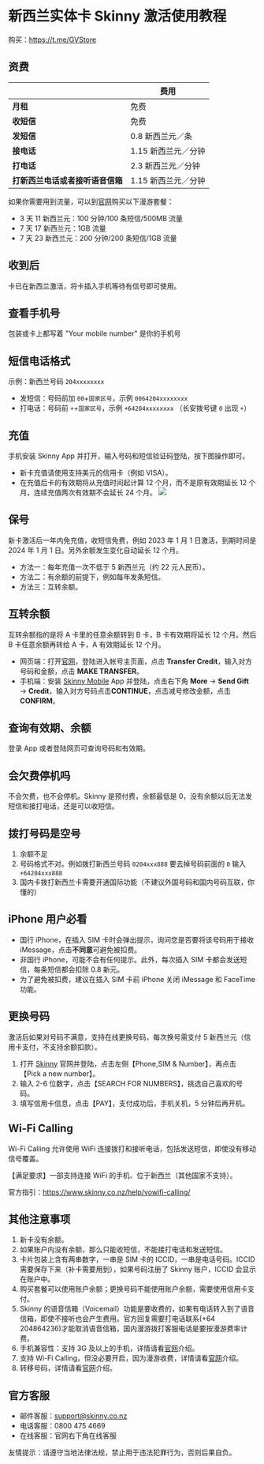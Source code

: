 # 新西兰实体卡 Skinny 激活使用教程

购买：https://t.me/GVStore

## 资费

|  | 费用 |  
|---|---|
| **月租** | 免费 |  
| **收短信** | 免费 |
| **发短信** | 0.8 新西兰元／条 |
|  **接电话**| 1.15 新西兰元／分钟 |
| **打电话** | 2.3 新西兰元／分钟 |
| **打新西兰电话或者接听语音信箱** | 1.15 新西兰元／分钟 |

如果你需要用到流量，可以到[官网](https://www.skinny.co.nz/pricing/overseas-roaming/)购买以下漫游套餐：

- 3 天 11 新西兰元：100 分钟/100 条短信/500MB 流量  
- 7 天 17 新西兰元：1GB 流量
- 7 天 23 新西兰元：200 分钟/200 条短信/1GB 流量

## 收到后
卡已在新西兰激活，将卡插入手机等待有信号即可使用。

## 查看手机号

包装或卡上都写着 "Your mobile number" 是你的手机号

## 短信电话格式

示例：新西兰号码 `204xxxxxxxx`
- 发短信：号码前加 `00`+`国家区号`，示例 `0064204xxxxxxxx`
- 打电话：号码前 `+`+`国家区号`，示例 `+64204xxxxxxxx` （长安拨号键 `0` 出现 `+`）

## 充值

手机安装 Skinny App 并打开，输入号码和短信验证码登陆，按下图操作即可。
- 新卡充值请使用支持美元的信用卡（例如 VISA）。
- 在充值后卡的有效期将从充值时间起计算 12 个月，而不是原有效期延长 12 个月，连续充值两次有效期不会延长 24 个月。
![](https://i.imgur.com/0f585rc.jpg)

## 保号
新卡激活后一年内免充值，收短信免费，例如 2023 年 1 月 1 日激活，到期时间是 2024 年 1 月 1 日。另外余额发生变化自动延长 12 个月。

- 方法一：每年充值一次不低于 5 新西兰元（约 22 元人民币）。
- 方法二：有余额的前提下，例如每年发条短信。
- 方法三：互转余额。

## 互转余额
互转余额指的是将 A 卡里的任意余额转到 B 卡，B 卡有效期将延长 12 个月。然后 B 卡任意余额再转给 A 卡，A 有效期延长 12 个月。

- 网页端：打开[官网](https://www.skinny.co.nz)，登陆进入帐号主页面，点击 **Transfer Credit**，输入对方号码和金额，点击 **MAKE TRANSFER**。  
- 手机端：安装 [Skinny Mobile](https://apps.apple.com/cn/app/skinny-mobile/id926099138) App 并登陆，点击右下角 **More** → **Send Gift** → **Credit**，输入对方号码点击**CONTINUE**，点击减号修改金额，点击 **CONFIRM**。 

## 查询有效期、余额
登录 App 或者登陆网页可查询号码和有效期。

## 会欠费停机吗
不会欠费，也不会停机。Skinny 是预付费，余额最低是 0，没有余额以后无法发短信和接打电话，还是可以收短信。

## 拨打号码是空号
1. 余额不足
2. 号码格式不对。例如拨打新西兰号码 `0204xxx888` 要去掉号码前面的 `0` 输入 `+64204xxx888`
3. 国内卡拨打新西兰卡需要开通国际功能（不建议外国号码和国内号码互联，你懂的）

## iPhone 用户必看
- 国行 iPhone，在插入 SIM 卡时会弹出提示，询问您是否要将该号码用于接收 iMessage，点击**不同意**可避免被扣费。
- 非国行 iPhone，可能不会有任何提示。此外，每次插入 SIM 卡都会发送短信，每条短信都会扣除 0.8 新元。
- 为了避免被扣费，建议在插入 SIM 卡前 iPhone 关闭 iMessage 和 FaceTime 功能。

## 更换号码
激活后如果对号码不满意，支持在线更换号码，每次换号需支付 5 新西兰元（信用卡支付，不支持余额扣款）。

1. 打开 [Skinny](https://www.skinny.co.nz) 官网并登陆，点击左侧【Phone,SIM & Number】，再点击【Pick a new number】。
2. 输入 2-6 位数字，点击【SEARCH FOR NUMBERS】，挑选自己喜欢的号码。
3. 填写信用卡信息，点击【PAY】，支付成功后，手机关机，5 分钟后再开机。

## Wi-Fi Calling

Wi-Fi Calling 允许使用 WiFi 连接拨打和接听电话，包括发送短信，即使没有移动信号覆盖。

【满足要求】一部支持连接 WiFi 的手机、位于新西兰（其他国家不支持）。

官方指引：<https://www.skinny.co.nz/help/vowifi-calling/>

## 其他注意事项
1. 新卡没有余额。
2. 如果账户内没有余额，那么只能收短信，不能接打电话和发送短信。
3. 卡片包装上含有两串数字，一串是 SIM 卡的 ICCID，一串是电话号码。ICCID 需要保存下来（补卡需要用到），如果号码注册了 Skinny 账户，ICCID 会显示在账户中。
4. 购买套餐可以使用账户余额；更换号码不能使用账户余额，需要使用信用卡支付。
5. Skinny 的语音信箱（Voicemail）功能是要收费的，如果有电话转入到了语音信箱，即使不接听也会产生费用。官方回复需要打电话联系(+64 204864236)才能取消语音信箱，国内漫游拨打客服电话是要按漫游费率计费。
6. 手机兼容性：支持 3G 及以上的手机，详情请看[官网](https://www.skinny.co.nz/help/compatibility/)介绍。
7. 支持 Wi-Fi Calling，但没必要开启，因为漫游收费，详情请看[官网](https://www.skinny.co.nz/help/vowifi-calling)介绍。
8. 转移号码，详情请看[官网](https://signin.skinny.co.nz/?goto=https://www.skinny.co.nz/dashboard/phone-details/changenumber/)介绍。

## 官方客服
- 邮件客服：<support@skinny.co.nz>
- 电话客服：0800 475 4669
- 在线客服：官网右下角在线客服

友情提示：请遵守当地法律法规，禁止用于违法犯罪行为，否则后果自负。
